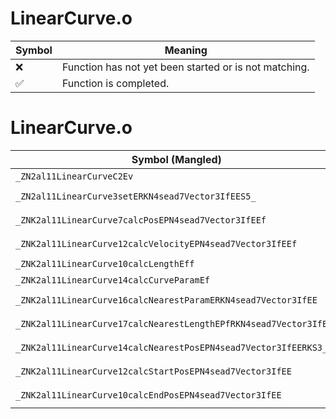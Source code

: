 # LinearCurve.o
| Symbol | Meaning 
| ------------- | ------------- 
| :x: | Function has not yet been started or is not matching. 
| :white_check_mark: | Function is completed. 


# LinearCurve.o
| Symbol (Mangled) | Symbol (Demangled) | Decompiled? |
| ------------- |  ------------- | ------------- |
| `_ZN2al11LinearCurveC2Ev` | `al::LinearCurve::LinearCurve(void)` | :x: |
| `_ZN2al11LinearCurve3setERKN4sead7Vector3IfEES5_` | `al::LinearCurve::set(sead::Vector3<float> const&,sead::Vector3<float> const&)` | :x: |
| `_ZNK2al11LinearCurve7calcPosEPN4sead7Vector3IfEEf` | `al::LinearCurve::calcPos(sead::Vector3<float> *,float)const` | :x: |
| `_ZNK2al11LinearCurve12calcVelocityEPN4sead7Vector3IfEEf` | `al::LinearCurve::calcVelocity(sead::Vector3<float> *,float)const` | :x: |
| `_ZNK2al11LinearCurve10calcLengthEff` | `al::LinearCurve::calcLength(float,float)const` | :x: |
| `_ZNK2al11LinearCurve14calcCurveParamEf` | `al::LinearCurve::calcCurveParam(float)const` | :x: |
| `_ZNK2al11LinearCurve16calcNearestParamERKN4sead7Vector3IfEE` | `al::LinearCurve::calcNearestParam(sead::Vector3<float> const&)const` | :x: |
| `_ZNK2al11LinearCurve17calcNearestLengthEPfRKN4sead7Vector3IfEEf` | `al::LinearCurve::calcNearestLength(float *,sead::Vector3<float> const&,float)const` | :x: |
| `_ZNK2al11LinearCurve14calcNearestPosEPN4sead7Vector3IfEERKS3_` | `al::LinearCurve::calcNearestPos(sead::Vector3<float> *,sead::Vector3<float> const&)const` | :x: |
| `_ZNK2al11LinearCurve12calcStartPosEPN4sead7Vector3IfEE` | `al::LinearCurve::calcStartPos(sead::Vector3<float> *)const` | :x: |
| `_ZNK2al11LinearCurve10calcEndPosEPN4sead7Vector3IfEE` | `al::LinearCurve::calcEndPos(sead::Vector3<float> *)const` | :x: |
